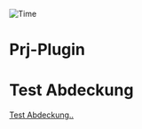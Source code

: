 ![Time](https://waka.mpassarello.de/api/badge/MaxP/interval:any/project:prj?label=Project%20time)

# Prj-Plugin

# Test Abdeckung

[Test Abdeckung..](https://pxammaxp.github.io/obsidian-prj/coverage/lcov-report/index.html)
